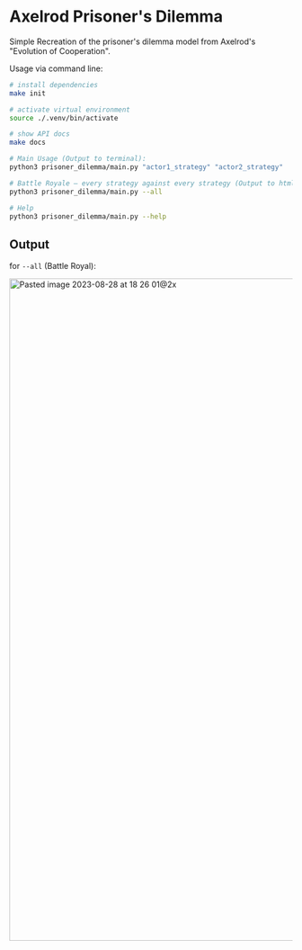 # Axelrod Prisoner's Dilemma
Simple Recreation of the prisoner's dilemma model from Axelrod's "Evolution of Cooperation".

Usage via command line:

```bash
# install dependencies
make init
```

```bash
# activate virtual environment
source ./.venv/bin/activate

# show API docs
make docs

# Main Usage (Output to terminal):
python3 prisoner_dilemma/main.py "actor1_strategy" "actor2_strategy"

# Battle Royale — every strategy against every strategy (Output to html):
python3 prisoner_dilemma/main.py --all

# Help
python3 prisoner_dilemma/main.py --help
```

## Output
for `--all` (Battle Royal):

<img width="1178" alt="Pasted image 2023-08-28 at 18 26 01@2x" src="https://github.com/chrisgrieser/axelrod-prisoner-dilemma/assets/73286100/a5232774-5272-48f2-9153-2bf91e4f7ddb">

